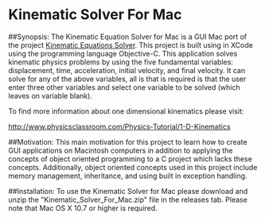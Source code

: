 # Kinematic Solver For Mac
##Synopsis:
The Kinematic Equation Solver for Mac is a GUI Mac port of the project [Kinematic Equations Solver](https://github.com/kgorgi/Kinematic-Equation-Solver). This project is built using in XCode using the programming language Objective-C. This application solves kinematic physics problems by using the five fundamental variables: displacement, time, acceleration, initial velocity, and final velocity. It can solve for any of the above variables, all is that is required is that the user enter three other variables and select one variable to be solved (which leaves on variable blank). 

To find more information about one dimensional kinematics please visit: 

http://www.physicsclassroom.com/Physics-Tutorial/1-D-Kinematics

##Motivation:
This main motivation for this project to learn how to create GUI applications on Macintosh computers in addition to applying the concepts of object oriented programming to a C project which lacks these concepts. Additionally, object oriented concepts used in this project include memory management, inheritance, and using built in exception handling.

##Installation: 
To use the Kinematic Solver for Mac please download and unzip the "Kinematic_Solver_For_Mac.zip" file in the releases tab. Please note that Mac OS X 10.7 or higher is required. 
